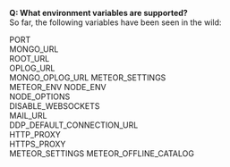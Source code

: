 **Q:  What environment variables are supported?**  
So far, the following variables have been seen in the wild:  

PORT  
MONGO_URL  
ROOT_URL  
OPLOG_URL  
MONGO_OPLOG_URL
METEOR_SETTINGS  
METEOR_ENV
NODE_ENV  
NODE_OPTIONS  
DISABLE_WEBSOCKETS  
MAIL_URL  
DDP_DEFAULT_CONNECTION_URL  
HTTP_PROXY  
HTTPS_PROXY  
METEOR_SETTINGS 
METEOR_OFFLINE_CATALOG 
